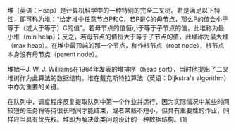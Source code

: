 堆（英语：Heap）是计算机科学中的一种特别的完全二叉树。若是满足以下特性，即可称为堆：“给定堆中任意节点P和C，若P是C的母节点，那么P的值会小于等于（或大于等于）C的值”。若母节点的值恒小于等于子节点的值，此堆称为最小堆（min heap）；反之，若母节点的值恒大于等于子节点的值，此堆称为最大堆（max heap）。在堆中最顶端的那一个节点，称作根节点（root node），根节点本身没有母节点（parent node）。

堆始于J. W. J. Williams在1964年发表的堆排序（heap sort），当时他提出了二叉堆树作为此算法的数据结构。堆在戴克斯特拉算法（英语：Dijkstra's algorithm）中亦为重要的关键。

在队列中，调度程序反复提取队列中第一个作业并运行，因为实际情况中某些时间较短的任务将等待很长时间才能结束，或者某些不短小，但具有重要性的作业，同样应当具有优先权。堆即为解决此类问题设计的一种数据结构。[1]